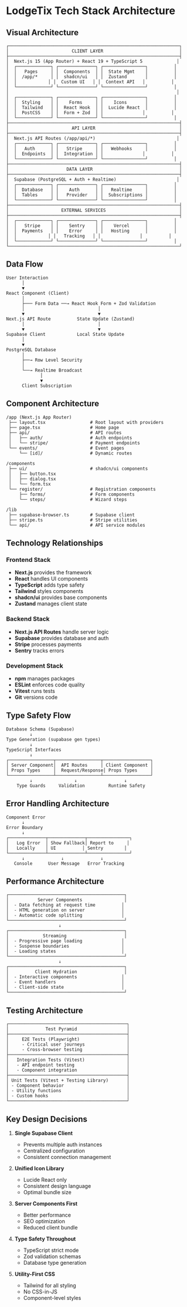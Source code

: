# LodgeTix Tech Stack Architecture

## Visual Architecture

```
┌─────────────────────────────────────────────────────────────────┐
│                        CLIENT LAYER                             │
├─────────────────────────────────────────────────────────────────┤
│  Next.js 15 (App Router) + React 19 + TypeScript 5             │
│  ┌─────────────┐ ┌──────────────┐ ┌────────────────┐          │
│  │   Pages     │ │  Components  │ │  State Mgmt    │          │
│  │  /app/*     │ │  shadcn/ui   │ │  Zustand       │          │
│  │            │ │  Custom UI   │ │  Context API   │          │
│  └─────────────┘ └──────────────┘ └────────────────┘          │
│                                                                │
│  ┌─────────────┐ ┌──────────────┐ ┌────────────────┐          │
│  │  Styling    │ │    Forms     │ │    Icons       │          │
│  │  Tailwind   │ │  React Hook  │ │  Lucide React  │          │
│  │  PostCSS    │ │  Form + Zod  │ │               │          │
│  └─────────────┘ └──────────────┘ └────────────────┘          │
├─────────────────────────────────────────────────────────────────┤
│                        API LAYER                                │
├─────────────────────────────────────────────────────────────────┤
│  Next.js API Routes (/app/api/*)                               │
│  ┌─────────────┐ ┌──────────────┐ ┌────────────────┐          │
│  │   Auth      │ │   Stripe     │ │   Webhooks     │          │
│  │  Endpoints  │ │  Integration │ │               │          │
│  └─────────────┘ └──────────────┘ └────────────────┘          │
├─────────────────────────────────────────────────────────────────┤
│                      DATA LAYER                                 │
├─────────────────────────────────────────────────────────────────┤
│  Supabase (PostgreSQL + Auth + Realtime)                       │
│  ┌─────────────┐ ┌──────────────┐ ┌────────────────┐          │
│  │  Database   │ │    Auth      │ │   Realtime     │          │
│  │  Tables     │ │   Provider   │ │  Subscriptions │          │
│  └─────────────┘ └──────────────┘ └────────────────┘          │
├─────────────────────────────────────────────────────────────────┤
│                    EXTERNAL SERVICES                            │
├─────────────────────────────────────────────────────────────────┤
│  ┌─────────────┐ ┌──────────────┐ ┌────────────────┐          │
│  │   Stripe    │ │    Sentry    │ │    Vercel      │          │
│  │  Payments   │ │    Error     │ │   Hosting      │          │
│  │            │ │   Tracking   │ │               │          │
│  └─────────────┘ └──────────────┘ └────────────────┘          │
└─────────────────────────────────────────────────────────────────┘
```

## Data Flow

```
User Interaction
      │
      ▼
React Component (Client)
      │
      ├─── Form Data ──→ React Hook Form + Zod Validation
      │                            │
      ▼                            ▼
Next.js API Route          State Update (Zustand)
      │                            │
      ▼                            ▼
Supabase Client            Local State Update
      │
      ▼
PostgreSQL Database
      │
      ├──→ Row Level Security
      │
      └──→ Realtime Broadcast
             │
             ▼
      Client Subscription
```

## Component Architecture

```
/app (Next.js App Router)
 ├── layout.tsx                 # Root layout with providers
 ├── page.tsx                   # Home page
 ├── api/                       # API routes
 │   ├── auth/                  # Auth endpoints
 │   └── stripe/                # Payment endpoints
 └── events/                    # Event pages
     └── [id]/                  # Dynamic routes

/components
 ├── ui/                        # shadcn/ui components
 │   ├── button.tsx
 │   ├── dialog.tsx
 │   └── form.tsx
 └── register/                  # Registration components
     ├── forms/                 # Form components
     └── steps/                 # Wizard steps

/lib
 ├── supabase-browser.ts        # Supabase client
 ├── stripe.ts                  # Stripe utilities
 └── api/                       # API service modules
```

## Technology Relationships

### Frontend Stack
- **Next.js** provides the framework
- **React** handles UI components
- **TypeScript** adds type safety
- **Tailwind** styles components
- **shadcn/ui** provides base components
- **Zustand** manages client state

### Backend Stack
- **Next.js API Routes** handle server logic
- **Supabase** provides database and auth
- **Stripe** processes payments
- **Sentry** tracks errors

### Development Stack
- **npm** manages packages
- **ESLint** enforces code quality
- **Vitest** runs tests
- **Git** versions code

## Type Safety Flow

```
Database Schema (Supabase)
         ↓
Type Generation (supabase gen types)
         ↓
TypeScript Interfaces
         ↓
┌─────────────────┬─────────────────┬──────────────────┐
│ Server Component│  API Routes     │ Client Component │
│ Props Types     │  Request/Response│ Props Types     │
└─────────────────┴─────────────────┴──────────────────┘
         ↓                ↓                  ↓
    Type Guards     Validation         Runtime Safety
```

## Error Handling Architecture

```
Component Error
      ↓
Error Boundary
      ↓
┌──────────────┬──────────────┬────────────────┐
│   Log Error  │ Show Fallback│ Report to     │
│   Locally    │ UI          │ Sentry        │
└──────────────┴──────────────┴────────────────┘
      ↓              ↓              ↓
   Console      User Message   Error Tracking
```

## Performance Architecture

```
┌────────────────────────────────────────────┐
│           Server Components                │
│  - Data fetching at request time          │
│  - HTML generation on server              │
│  - Automatic code splitting               │
└────────────────────────────────────────────┘
                    ↓
┌────────────────────────────────────────────┐
│             Streaming                      │
│  - Progressive page loading               │
│  - Suspense boundaries                    │
│  - Loading states                         │
└────────────────────────────────────────────┘
                    ↓
┌────────────────────────────────────────────┐
│          Client Hydration                  │
│  - Interactive components                 │
│  - Event handlers                         │
│  - Client-side state                      │
└────────────────────────────────────────────┘
```

## Testing Architecture

```
┌─────────────────────────────────────────────┐
│              Test Pyramid                   │
├─────────────────────────────────────────────┤
│     E2E Tests (Playwright)                  │
│     - Critical user journeys                │
│     - Cross-browser testing                 │
├─────────────────────────────────────────────┤
│   Integration Tests (Vitest)                │
│   - API endpoint testing                    │
│   - Component integration                   │
├─────────────────────────────────────────────┤
│ Unit Tests (Vitest + Testing Library)       │
│ - Component behavior                        │
│ - Utility functions                         │
│ - Custom hooks                              │
└─────────────────────────────────────────────┘
```

## Key Design Decisions

1. **Single Supabase Client**
   - Prevents multiple auth instances
   - Centralized configuration
   - Consistent connection management

2. **Unified Icon Library**
   - Lucide React only
   - Consistent design language
   - Optimal bundle size

3. **Server Components First**
   - Better performance
   - SEO optimization
   - Reduced client bundle

4. **Type Safety Throughout**
   - TypeScript strict mode
   - Zod validation schemas
   - Database type generation

5. **Utility-First CSS**
   - Tailwind for all styling
   - No CSS-in-JS
   - Component-level styles